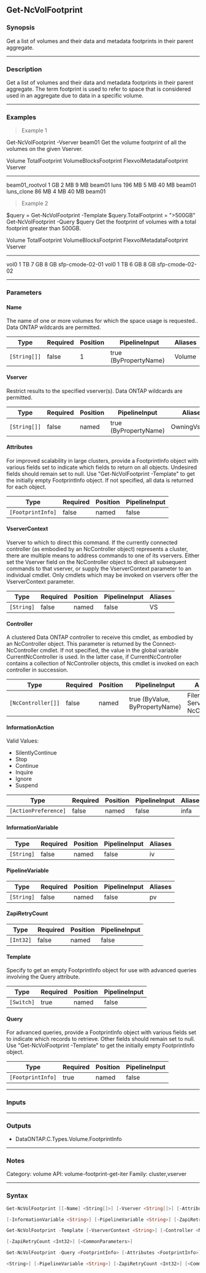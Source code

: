 Get-NcVolFootprint
------------------

### Synopsis
Get a list of volumes and their data and metadata footprints in their parent aggregate.

---

### Description

Get a list of volumes and their data and metadata footprints in their parent aggregate. The term footprint is used to refer to space that is considered used in an aggregate due to data in a specific volume.

---

### Examples
> Example 1

Get-NcVolFootprint -Vserver beam01
Get the volume footprint of all the volumes on the given Vserver.

Volume                      TotalFootprint    VolumeBlocksFootprint       FlexvolMetadataFootprint Vserver
------                      --------------    ---------------------       ------------------------ -------
beam01_rootvol                        1 GB                     2 MB                           9 MB beam01
luns                                196 MB                     5 MB                          40 MB beam01
luns_clone                           86 MB                     4 MB                          40 MB beam01

> Example 2

$query = Get-NcVolFootprint -Template
$query.TotalFootprint = ">500GB"
Get-NcVolFootprint -Query $query
Get the footprint of volumes with a total footprint greater than 500GB.

Volume                      TotalFootprint    VolumeBlocksFootprint       FlexvolMetadataFootprint Vserver
------                      --------------    ---------------------       ------------------------ -------
vol0                                  1 TB                     7 GB                           8 GB sfp-cmode-02-01
vol0                                  1 TB                     6 GB                           8 GB sfp-cmode-02-02

---

### Parameters
#### **Name**
The name of one or more volumes for which the space usage is requested..  Data ONTAP wildcards are permitted.

|Type        |Required|Position|PipelineInput        |Aliases|
|------------|--------|--------|---------------------|-------|
|`[String[]]`|false   |1       |true (ByPropertyName)|Volume |

#### **Vserver**
Restrict results to the specified vserver(s).  Data ONTAP wildcards are permitted.

|Type        |Required|Position|PipelineInput        |Aliases      |
|------------|--------|--------|---------------------|-------------|
|`[String[]]`|false   |named   |true (ByPropertyName)|OwningVserver|

#### **Attributes**
For improved scalability in large clusters, provide a FootprintInfo object with various fields set to indicate which fields to return on all objects.  Undesired fields should remain set to null.  Use "Get-NcVolFootprint -Template" to get the initially empty FootprintInfo object.  If not specified, all data is returned for each object.

|Type             |Required|Position|PipelineInput|
|-----------------|--------|--------|-------------|
|`[FootprintInfo]`|false   |named   |false        |

#### **VserverContext**
Vserver to which to direct this command.  If the currently connected controller (as embodied by an NcController object) represents a cluster, there are multiple means to address commands to one of its vservers.  Either set the Vserver field on the NcController object to direct all subsequent commands to that vserver, or supply the VserverContext parameter to an individual cmdlet.  Only cmdlets which may be invoked on vservers offer the VserverContext parameter.

|Type      |Required|Position|PipelineInput|Aliases|
|----------|--------|--------|-------------|-------|
|`[String]`|false   |named   |false        |VS     |

#### **Controller**
A clustered Data ONTAP controller to receive this cmdlet, as embodied by an NcController object.  This parameter is returned by the Connect-NcController cmdlet.  If not specified, the value in the global variable CurrentNcController is used.  In the latter case, if CurrentNcController contains a collection of NcController objects, this cmdlet is invoked on each controller in succession.

|Type              |Required|Position|PipelineInput                 |Aliases                          |
|------------------|--------|--------|------------------------------|---------------------------------|
|`[NcController[]]`|false   |named   |true (ByValue, ByPropertyName)|Filer<br/>Server<br/>NcController|

#### **InformationAction**

Valid Values:

* SilentlyContinue
* Stop
* Continue
* Inquire
* Ignore
* Suspend

|Type                |Required|Position|PipelineInput|Aliases|
|--------------------|--------|--------|-------------|-------|
|`[ActionPreference]`|false   |named   |false        |infa   |

#### **InformationVariable**

|Type      |Required|Position|PipelineInput|Aliases|
|----------|--------|--------|-------------|-------|
|`[String]`|false   |named   |false        |iv     |

#### **PipelineVariable**

|Type      |Required|Position|PipelineInput|Aliases|
|----------|--------|--------|-------------|-------|
|`[String]`|false   |named   |false        |pv     |

#### **ZapiRetryCount**

|Type     |Required|Position|PipelineInput|
|---------|--------|--------|-------------|
|`[Int32]`|false   |named   |false        |

#### **Template**
Specify to get an empty FootprintInfo object for use with advanced queries involving the Query attribute.

|Type      |Required|Position|PipelineInput|
|----------|--------|--------|-------------|
|`[Switch]`|true    |named   |false        |

#### **Query**
For advanced queries, provide a FootprintInfo object with various fields set to indicate which records to retrieve.  Other fields should remain set to null.  Use "Get-NcVolFootprint -Template" to get the initially empty FootprintInfo object.

|Type             |Required|Position|PipelineInput|
|-----------------|--------|--------|-------------|
|`[FootprintInfo]`|true    |named   |false        |

---

### Inputs

---

### Outputs
* DataONTAP.C.Types.Volume.FootprintInfo

---

### Notes
Category: volume
API: volume-footprint-get-iter
Family: cluster,vserver

---

### Syntax
```PowerShell
Get-NcVolFootprint [[-Name] <String[]>] [-Vserver <String[]>] [-Attributes <FootprintInfo>] [-VserverContext <String>] [-Controller <NcController[]>] [-InformationAction <ActionPreference>] 
```
```PowerShell
[-InformationVariable <String>] [-PipelineVariable <String>] [-ZapiRetryCount <Int32>] [<CommonParameters>]
```
```PowerShell
Get-NcVolFootprint -Template [-VserverContext <String>] [-Controller <NcController[]>] [-InformationAction <ActionPreference>] [-InformationVariable <String>] [-PipelineVariable <String>] 
```
```PowerShell
[-ZapiRetryCount <Int32>] [<CommonParameters>]
```
```PowerShell
Get-NcVolFootprint -Query <FootprintInfo> [-Attributes <FootprintInfo>] [-VserverContext <String>] [-Controller <NcController[]>] [-InformationAction <ActionPreference>] [-InformationVariable 
```
```PowerShell
<String>] [-PipelineVariable <String>] [-ZapiRetryCount <Int32>] [<CommonParameters>]
```
